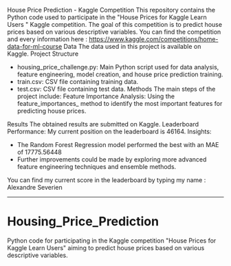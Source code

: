House Price Prediction - Kaggle Competition
This repository contains the Python code used to participate in the "House Prices for Kaggle Learn Users "  Kaggle competition. The goal of this competition is to predict house prices based on various descriptive variables.
You can find the competition and every information here : https://www.kaggle.com/competitions/home-data-for-ml-course
Data
The data used in this project is available on Kaggle.
Project Structure
* housing_price_challenge.py: Main Python script used for data analysis, feature engineering, model creation, and house price prediction training.
* train.csv: CSV file containing training data.
* test.csv: CSV file containing test data.
Methods
The main steps of the project include:
Feature Importance Analysis: Using the feature_importances_ method to identify the most important features for predicting house prices.

Results
The obtained results are submitted on Kaggle.
Leaderboard Performance: My current position on the leaderboard is 46164.
Insights:
* The Random Forest Regression model performed the best with an MAE of 17775.56448
* Further improvements could be made by exploring more advanced feature engineering techniques and ensemble methods.

You can find my current score in the leaderboard by typing my name : Alexandre Severien

------------

 # Housing_Price_Prediction
Python code for participating in the Kaggle competition "House Prices for Kaggle Learn Users" aiming to predict house prices based on various descriptive variables.
